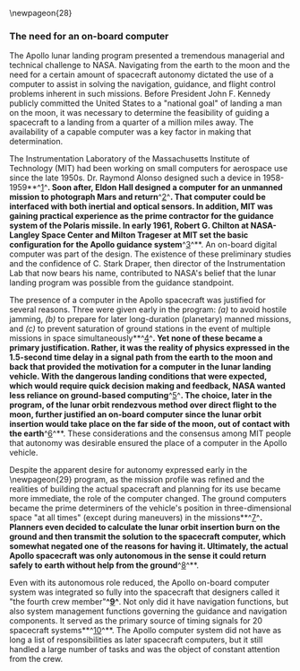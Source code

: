 \newpageon{28}

### The need for an on-board computer

The Apollo lunar landing program presented a tremendous
managerial and technical challenge to NASA. Navigating from the earth to
the moon and the need for a certain amount of spacecraft autonomy
dictated the use of a computer to assist in solving the navigation,
guidance, and flight control problems inherent in such missions. Before
President John F. Kennedy publicly committed the United States to a
"national goal" of landing a man on the moon, it was necessary to
determine the feasibility of guiding a spacecraft to a landing from a
quarter of a million miles away. The availability of a capable computer
was a key factor in making that determination.

The Instrumentation Laboratory of the Massachusetts Institute of
Technology (MIT) had been working on small computers for aerospace use
since the late 1950s. Dr. Raymond Alonso designed such a device in
1958-1959**^[1](Source2.html)^**. Soon after, Eldon Hall designed a
computer for an unmanned mission to photograph Mars and
return**^[2](Source2.html)^**. That computer could be interfaced with
both inertial and optical sensors. In addition, MIT was gaining
practical experience as the prime contractor for the guidance system of
the Polaris missile. In early 1961, Robert G. Chilton at NASA-Langley
Space Center and Milton Trageser at MIT set the basic configuration for
the Apollo guidance system**^[3](Source2.html)^**. An on-board digital
computer was part of the design. The existence of these preliminary
studies and the confidence of C. Stark Draper, then director of the
Instrumentation Lab that now bears his name, contributed to NASA's
belief that the lunar landing program was possible from the guidance
standpoint.

The presence of a computer in the Apollo spacecraft was justified for
several reasons. Three were given early in the program: *(a)* to avoid
hostile jamming, *(b)* to prepare for later long-duration (planetary)
manned missions, and *(c)* to prevent saturation of ground stations in the
event of multiple missions in space
simultaneously**^[4](Source2.html)^**. Yet none of these became a
primary justification. Rather, it was the reality of physics expressed
in the 1.5-second time delay in a signal path from the earth to the moon
and back that provided the motivation for a computer in the lunar
landing vehicle. With the dangerous landing conditions that were
expected, which would require quick decision making and feedback, NASA
wanted less reliance on ground-based computing**^[5](Source2.html)^**.
The choice, later in the program, of the lunar orbit rendezvous method
over direct flight to the moon, further justified an on-board computer
since the lunar orbit insertion would take place on the far side of the
moon, out of contact with the earth**^[6](Source2.html)^**. These
considerations and the consensus among MIT people that autonomy was
desirable ensured the place of a computer in the Apollo vehicle.

Despite the apparent desire for autonomy expressed early in the
\newpageon{29} program, as the mission profile was refined and the realities
of building the actual spacecraft and planning for its use became more
immediate, the role of the computer changed. The ground computers became
the prime determiners of the vehicle's position in three-dimensional
space "at all times" (except during maneuvers) in the
missions**^[7](Source2.html)^**. Planners even decided to calculate the
lunar orbit insertion burn on the ground and then transmit the solution
to the spacecraft computer, which somewhat negated one of the reasons
for having it. Ultimately, the actual Apollo spacecraft was only
autonomous in the sense it could return safely to earth without help
from the ground**^[8](Source2.html)^**.

Even with its autonomous role reduced, the Apollo on-board computer
system was integrated so fully into the spacecraft that designers called
it "the fourth crew member"**^[9](Source2.html)^**. Not only did it have
navigation functions, but also system management functions governing the
guidance and navigation components. It served as the primary source of
timing signals for 20 spacecraft systems**^[10](Source2.html)^**. The
Apollo computer system did not have as long a list of responsibilities
as later spacecraft computers, but it still handled a large number of
tasks and was the object of constant attention from the crew.
